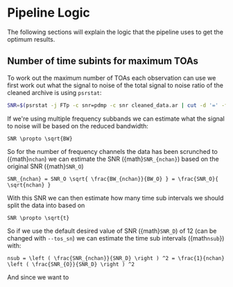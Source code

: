 Pipeline Logic
==============

The following sections will explain the logic that the pipeline uses to get the optimum results.


Number of time subints for maximum TOAs
---------------------------------------

To work out the maximum number of TOAs each observation can use we first work out what the signal to noise
of the total signal to noise ratio of the cleaned archive is using `psrstat`:

```bash
SNR=$(psrstat -j FTp -c snr=pdmp -c snr cleaned_data.ar | cut -d '=' -f 2)
```

If we're using multiple frequency subbands we can estimate what the signal to noise will be based on the reduced bandwidth:

```{math}
SNR \propto \sqrt{BW}
```

So for the number of frequency channels the data has been scrunched to ({math}`nchan`) we can estimate the SNR ({math}`SNR_{nchan}`) based on the original SNR ({math}`SNR_O`)

```{math}
SNR_{nchan} = SNR_O \sqrt{ \frac{BW_{nchan}}{BW_O} } = \frac{SNR_O}{ \sqrt{nchan} }
```

With this SNR we can then estimate how many time sub intervals we should split the data into based on

```{math}
SNR \propto \sqrt{t}
```

So if we use the default desired value of SNR ({math}`SNR_D`) of 12 (can be changed with `--tos_sn`)
we can estimate the time sub intervals ({math`nsub`}) with:

```{math}
nsub = \left ( \frac{SNR_{nchan}}{SNR_D} \right ) ^2 = \frac{1}{nchan} \left ( \frac{SNR_{O}}{SNR_D} \right ) ^2
```

And since we want to